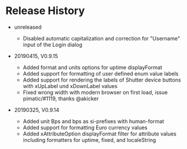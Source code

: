 # Release History

* unreleased
    * Disabled automatic capitalization and correction for 
      "Username" input of the Login dialog
    
* 20190415, V0.9.15
    * Added format and units options for uptime displayFormat
    * Added support for formatting of user defined enum value labels 
    * Added support for rendering the labels of Shutter device buttons 
      with xUpLabel und xDownLabel values
    * Fixed wrong width with modern browser on first load, issue 
      pimatic/#1119, thanks @akicker 
* 20190325, V0.9.14
    * Added unit Bps and bps as si-prefixes with human-format
    * Added support for formatting Euro currency values
    * Added xAttributeOption displayFormat filter for attribute 
      values including formatters for uptime, fixed, and localeString